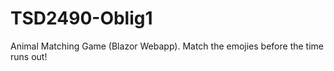 # TSD2490-Oblig1
 Animal Matching Game (Blazor Webapp).
	Match the emojies before the time runs out!

